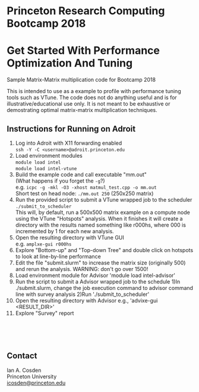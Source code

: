 # Princeton Research Computing Bootcamp 2018
# Get Started With Performance Optimization And Tuning

Sample Matrix-Matrix multiplication code for Bootcamp 2018

This is intended to use as a example to profile with performance tuning tools such as VTune.  The code does not do anything useful and is for illustrative/educational use only.  It is not meant to be exhaustive or demostrating optimal matrix-matrix multiplication techniques.

## Instructions for Running on Adroit

1. Log into Adroit with X11 forwarding enabled  
`ssh -Y -C <username>@adroit.princeton.edu`
2. Load environment modules  
`module load intel`  
`module load intel-vtune`
3. Build the example code and call executable "mm.out"  
  (What happens if you forget the `-g`?)  
  e.g. `icpc -g -mkl -O3 -xhost matmul_test.cpp -o mm.out`   
  Short test on head node: `./mm.out 250` (250x250 matrix)   
4. Run the provided script to submit a VTune wrapped job to the scheduler  
  `./submit_to_scheduler`  
  This will, by default, run a 500x500 matrix example on a compute node using the VTune "Hotspots" analysis.  When it finishes it will create a directory with the results named something like r000hs, where 000 is incremented by 1 for each new analysis.
5. Open the resulting directory with VTune GUI  
  e.g. `amplxe-gui r000hs`
6. Explore "Bottom-up" and "Top-down Tree" and double click on hotspots to look at line-by-line performance
7. Edit the file "submit.slurm" to increase the matrix size (originally 500) and rerun the analysis. WARNING: don't go over 1500!
8. Load environment module for Advisor
'module load intel-advisor'
9. Run the script to submit a Advisor wrapped job to the schedule 
1)In ./submit.slurm, change the job execution command to advisor command line with survey analysis
2)Run './submit_to_scheduler'
10. Open the resulting directory with Advisor
e.g., 'advixe-gui <RESULT_DIR>'
11. Explore "Survey" report 
  
<br><br><br>

## Contact
Ian A. Cosden  
Princeton University  
icosden@princeton.edu
